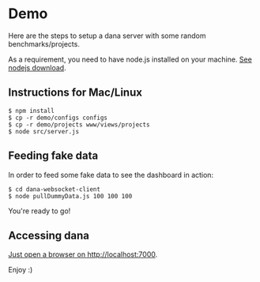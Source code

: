 # Demo

Here are the steps to setup a dana server with some random benchmarks/projects.

As a requirement, you need to have node.js installed on your machine. [See nodejs download](https://nodejs.org/en/download/).

## Instructions for Mac/Linux

```
$ npm install
$ cp -r demo/configs configs
$ cp -r demo/projects www/views/projects
$ node src/server.js
```

## Feeding fake data

In order to feed some fake data to see the dashboard in action:

```
$ cd dana-websocket-client
$ node pullDummyData.js 100 100 100
```

You're ready to go!

## Accessing dana

[Just open a browser on http://localhost:7000](http://localhost:7000/).

Enjoy :)
